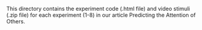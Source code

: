 This directory contains the experiment code (.html file) and video stimuli (.zip file) for each experiment (1-8) in our article Predicting the Attention of Others.
